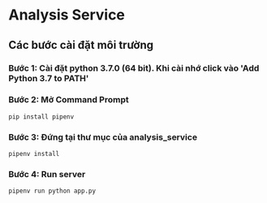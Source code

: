 # Analysis Service

## Các bước cài đặt môi trường

### Bước 1: Cài đặt python 3.7.0 (64 bit). Khi cài nhớ click vào 'Add Python 3.7 to PATH'
### Bước 2: Mở Command Prompt
```
pip install pipenv
```

### Bước 3: Đứng tại thư mục của analysis_service
```
pipenv install
```

### Bước 4: Run server
```
pipenv run python app.py
```

